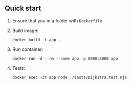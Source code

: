 ## Quick start

1. Ensure that you in a folder with `Dockerfile`

2. Build image:
    ```
    docker build -t app .
    ```

3. Run container:
    ```
    docker run -d --rm --name app -p 8080:8080 app
    ```

4. Tests:
    ```
    docker exec -it app node ./tests/Dijkstra.test.mjs
    ```